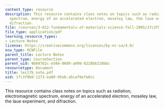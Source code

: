 ```yaml
---
content_type: resource
description: This resource contains class notes on topics such as radiation, electromagnetic
  spectrum, energy of an accelerated electron, moseley law, the laue experiment, and
  difraction.
file: /courses/3-012-fundamentals-of-materials-science-fall-2005/1fc3f9b01273ea8095eba5caf6efe0cc_lec17b_note.pdf
file_type: application/pdf
learning_resource_types:
- Lecture Notes
license: https://creativecommons.org/licenses/by-nc-sa/4.0/
ocw_type: OCWFile
parent_title: Lecture Notes
parent_type: CourseSection
parent_uid: 9b84782c-e584-0689-a998-0228b6218bbc
resourcetype: Document
title: lec17b_note.pdf
uid: 1fc3f9b0-1273-ea80-95eb-a5caf6efe0cc
---
```

This resource contains class notes on topics such as radiation, electromagnetic spectrum, energy of an accelerated electron, moseley law, the laue experiment, and difraction.